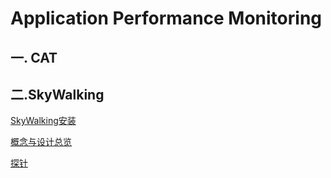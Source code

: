 # Application Performance Monitoring

## 一. CAT







## 二.SkyWalking

[SkyWalking安装](./subfile/_2SkyWalking安装.md)

[概念与设计总览](./subfile/_3SkyWalking概念与设计总览.md)

[探针](./subfile/_4SkyWalking探针.md)

